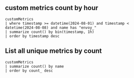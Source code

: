 ## custom metrics count by hour

```
customMetrics
| where timestamp >= datetime(2024-08-01) and timestamp < datetime(2024-08-08) and name has "envoy_"
| summarize count() by bin(timestamp, 1h)
| order by timestamp desc

```

## List all unique metrics by count

```
customMetrics
| summarize count() by name
| order by count_ desc
```
